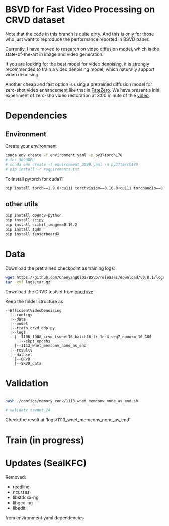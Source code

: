 # BSVD for Fast Video Processing on CRVD dataset

Note that the code in this branch is quite dirty. And this is only for those who just want to reproduce the performance reported in BSVD paper.

Currently, I have moved to research on video diffusion model, which is the state-of-the-art in image and video generation.

If you are looking for the best model for video denoising, it is strongly recommended to train a video denoising model, which naturally support video denoising.

Another cheap and fast option is using a pretrained diffusion model for zero-shot video enhancement like that in [FateZero](https://github.com/ChenyangQiQi/FateZero).
We have present a initl experiment of zero-sho video restoration at 3:00 minute of thie [video](https://github.com/ChenyangQiQi/FateZero#-demo-video).
# Dependencies

## Environment

Create your environment
```bash
conda env create -f environment.yaml -n py37torch170
# for 3090GPU
# conda env create -f environment_3090.yaml -n py37torch170
# pip install -r requirements.txt

```
To install pytorch for cuda11
```bash
pip install torch==1.9.0+cu111 torchvision==0.10.0+cu111 torchaudio==0.9.0 -f https://download.pytorch.org/whl/torch_stable.html
```

## other utils

```bash
pip install opencv-python
pip install scipy
pip install scikit_image==0.16.2
pip install tqdm
pip install tensorboardX
```


# Data
Download the pretrained checkpoint as training logs:

```bash
wget https://github.com/ChenyangQiQi/BSVD/releases/download/v0.0.1/logs.tar.gz
tar -xvf logs.tar.gz
```

Download the CRVD testset from [onedrive](https://hkustconnect-my.sharepoint.com/:f:/g/personal/cqiaa_connect_ust_hk/EhMFewzVZrRFvrobZ3Z7JCsBYsQD-iNKoLLalad0uc4RCg?e=0CL69m).

Keep the folder structure as
```
--EfficientVideoDenoising
  |--configs
  |--data
  |--model
  |--train_crvd_ddp.py
  |--logs
    |--1106_1008_crvd_tswnet16_batch16_lr_1e-4_seq7_nonorm_10_300
      |--ckpt_epochs
    |--1113_wnet_memconv_none_as_end
  |--results
  |--dataset
    |--CRVD
    |--SRVD_data

```


# Validation

```bash

bash ./configs/memory_conv/1113_wnet_memconv_none_as_end.sh 

# validate tswnet_24

```

Check the result at 'logs/1113_wnet_memconv_none_as_end'
# Train (in progress)
<!-- ```bash
# train tswnet_16
./configs/train_crvd_tswnet/0830_train_crvd_ptswnet_l1_seq7.sh
# train tswnet_24
./configs/train_crvd_tswnet/0907_train_crvd_ptswnet_l1_lr_same_inference_time_1e-5.sh
``` -->
# Updates (SealKFC)
Removed: 
  - readline
  - ncurses
  - libstdcxx-ng
  - libgcc-ng
  - libedit

from environment.yaml dependencies